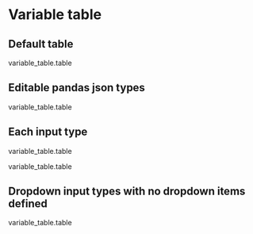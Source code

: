 <!-- markdownlint-disable MD033 MD041 -->

# Variable table

<section-start always code="from importlib import reload; variable_table = __import__('variable-table');"></section-start>
<section-filechange paths="['./variable-table.py']" code="reload(variable_table);"></section-filechange>
<section-filechange paths="['./variable-table.csv']" code="variable_table.load_table();"></section-filechange>

## Default table

<variable-table class="default">variable_table.table</variable-table>

## Editable pandas json types

<variable-table class="type-edit" typeEdit>variable_table.table</variable-table>

## Each input type

<variable-table class="input-types-1" inputTypes="variable_table.input_types_1" dropdownItems="variable_table.dropdown_items">variable_table.table</variable-table>

<variable-table class="input-types-1" inputTypes="variable_table.input_types_2" dropdownItems="variable_table.dropdown_items">variable_table.table</variable-table>

## Dropdown input types with no dropdown items defined

<variable-table class="undefined-dropdown-items" inputTypes="variable_table.input_types_1">variable_table.table</variable-table>
